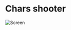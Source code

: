 # Chars shooter
![Screen][screen]

[screen]:https://denisnarush.github.io/chars-score/screen.png?v=1.0.0 "Screen"
